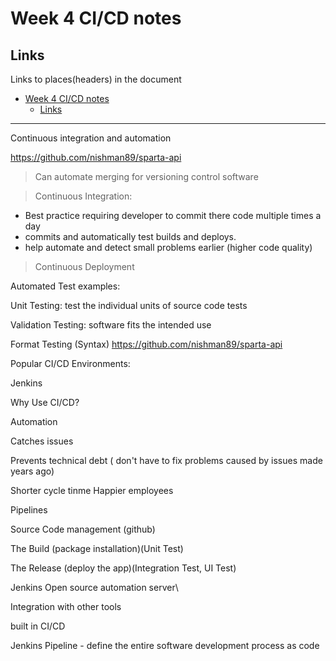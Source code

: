 # Week 4 CI/CD notes

## Links
Links to places(headers) in the document
- [Week 4 CI/CD notes](#week-4-cicd-notes)
  - [Links](#links)
_____

Continuous integration and automation 


 
https://github.com/nishman89/sparta-api
 
>Can automate merging for versioning control software

>Continuous Integration:
* Best practice requiring developer to commit there code multiple times a day
* commits and automatically test builds and deploys.
* help automate and detect small problems earlier (higher code quality)


>Continuous Deployment

Automated Test examples:

Unit Testing: test the individual units of source code tests

Validation Testing: software fits the intended use

Format Testing (Syntax)
https://github.com/nishman89/sparta-api

Popular CI/CD Environments:

Jenkins



Why Use CI/CD?

Automation

Catches issues

Prevents technical debt ( don't have to fix problems caused by issues made years ago)

Shorter cycle tinme
Happier employees



Pipelines

Source Code management (github)

The Build (package installation)(Unit Test)

The Release (deploy the app)(Integration Test, UI Test)


Jenkins Open source automation server\\

Integration with other tools

built in CI/CD

Jenkins Pipeline - define the entire software development process as code
